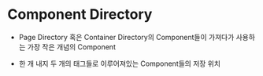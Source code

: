 # Component Directory

- Page Directory 혹은 Container Directory의 Component들이 가져다가 사용하는 가장 작은 개념의 Component

- 한 개 내지 두 개의 태그들로 이루어져있는 Component들의 저장 위치